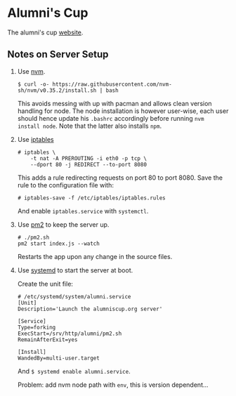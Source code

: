 # Alumni's Cup

The alumni's cup [website](http://51.68.122.149/). 



## Notes on Server Setup

1. Use [nvm](https://github.com/nvm-sh/nvm).

    ```
    $ curl -o- https://raw.githubusercontent.com/nvm-sh/nvm/v0.35.2/install.sh | bash
    ```

    This avoids messing with up with pacman and allows clean version handling 
    for node.
    The node installation is however user-wise,
    each user should hence update his `.bashrc` accordingly 
    before running `nvm install node`. 
    Note that the latter also installs `npm`. 

2. Use [iptables](https://wiki.archlinux.org/index.php/Iptables)

    ```
    # iptables \
        -t nat -A PREROUTING -i eth0 -p tcp \
        --dport 80 -j REDIRECT --to-port 8080       
    ```
    
    This adds a rule redirecting requests on port 80 to port 8080.
    Save the rule to the configuration file with: 
    
    ```
    # iptables-save -f /etc/iptables/iptables.rules
    ```

    And enable `iptables.service` with `systemctl`. 

3. Use [pm2](https://pm2.keymetrics.io/) to keep the server up. 

    ```
    # ./pm2.sh
    pm2 start index.js --watch
    ``` 

    Restarts the app upon any change in the source files. 

4. Use [systemd] to start the server at boot.

    Create the unit file:

    ```
    # /etc/systemd/system/alumni.service
    [Unit]
    Description='Launch the alumniscup.org server'

    [Service]
    Type=forking
    ExecStart=/srv/http/alumni/pm2.sh
    RemainAfterExit=yes

    [Install]
    WandedBy=multi-user.target
    ```

    And `$ systemd enable alumni.service`. 

    Problem: add nvm node path with `env`, this is version dependent... 

[systemd]: https://wiki.archlinux.org/index.php/Systemd#Writing_unit_files
